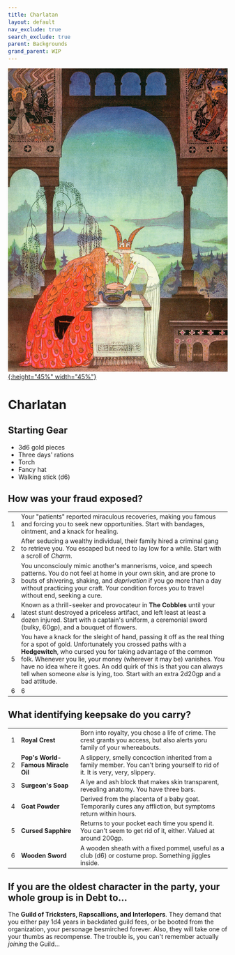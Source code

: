 ```yaml
---
title: Charlatan
layout: default
nav_exclude: true
search_exclude: true
parent: Backgrounds
grand_parent: WIP
---
```


[![Alt text](/img/backgrounds/charlatan.jpg "East of the Sun and West of the Moon, illustrated by Kay Nielsen"){:height="45%" width="45%"}](/img/backgrounds/charlatan.jpg)

# Charlatan

## Starting Gear

- 3d6 gold pieces
- Three days' rations
- Torch
- Fancy hat
- Walking stick (d6)

## How was your fraud exposed?

|      |                                                              |
| ---- | ------------------------------------------------------------ |
| 1    | Your "patients" reported miraculous recoveries, making you famous and forcing you to seek new opportunities. Start with bandages, ointment, and a knack for healing. |
| 2    | After seducing a wealthy individual, their family hired a criminal gang to retrieve you. You escaped but need to lay low for a while. Start with a scroll of _Charm_.|
| 3    | You unconsciouly mimic another's mannerisms, voice, and speech patterns. You do not feel at home in your own skin, and are prone to bouts of shivering, shaking, and _deprivation_ if you go more than a day without practicing your craft. Your condition forces you to travel without end, seeking a cure.|
| 4    | Known as a thrill-seeker and provocateur in **The Cobbles** until your latest stunt destroyed a priceless artifact, and left least at least a dozen injured. Start with a captain's uniform, a ceremonial sword (bulky, 60gp), and a bouquet of flowers. |
| 5    | You have a knack for the sleight of hand, passing it off as the real thing for a spot of gold. Unfortunately you crossed paths with a **Hedgewitch**, who cursed you for taking advantage of the common folk. Whenever you lie, your money (wherever it may be) vanishes. You have no idea where it goes. An odd quirk of this is that you can always tell when someone _else_ is lying, too. Start with an extra 2d20gp and a bad attitude. |
| 6    | 6    | You were a self-proclaimed speaker for the dead, selling your services as a bridge from this world to the Great Beyond. In actuality, you possessed a spellbook of _Raise Spirit_, cleverly hidden beneath your seance table. Ineviteably a skeptical patron investigated your workmanship and discovered your secret. Cast out, you fled with what you could. Take the spellbook, a bundle of scarves, and an incomplete knowledge of astrological charts. |

## What identifying keepsake do you carry?

|     |                                    |                                                                                                                 |
| --- | ---------------------------------- | --------------------------------------------------------------------------------------------------------------- |
| 1   | **Royal Crest**                    | Born into royalty, you chose a life of crime. The crest grants you access, but also alerts yoru family of your whereabouts. |
| 2   | **Pop's World-Famous Miracle Oil** | A slippery, smelly concoction inherited from a family member. You can't bring yourself to rid of it. It is very, very, slippery. |
| 3   | **Surgeon's Soap**                 | A lye and ash block that makes skin transparent, revealing anatomy. You have three bars.                        |
| 4   | **Goat Powder**                    | Derived from the placenta of a baby goat.  Temporarily cures any affliction, but symptoms return within hours.  |
| 5   | **Cursed Sapphire**                | Returns to your pocket each time you spend it. You can't seem to get rid of it, either. Valued at around 200gp. |
| 6   | **Wooden Sword**                   | A wooden sheath with a fixed pommel, useful as a club (d6) or costume prop. Something jiggles inside.           |

## If you are the oldest character in the party, your whole group is in Debt to...

The **Guild of Tricksters, Rapscallions, and Interlopers**. They demand that you either pay 1d4 years in backdated guild fees, or be booted from the organization, your personage besmirched forever. Also, they will take one of your thumbs as recompense. The trouble is, you can't remember actually _joining_ the Guild...   